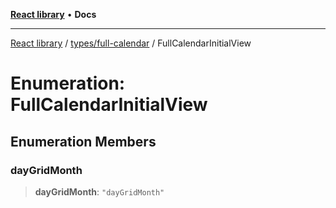 [**React library**](../../../index.md) • **Docs**

***

[React library](../../../modules.md) / [types/full-calendar](../index.md) / FullCalendarInitialView

# Enumeration: FullCalendarInitialView

## Enumeration Members

### dayGridMonth

> **dayGridMonth**: `"dayGridMonth"`

